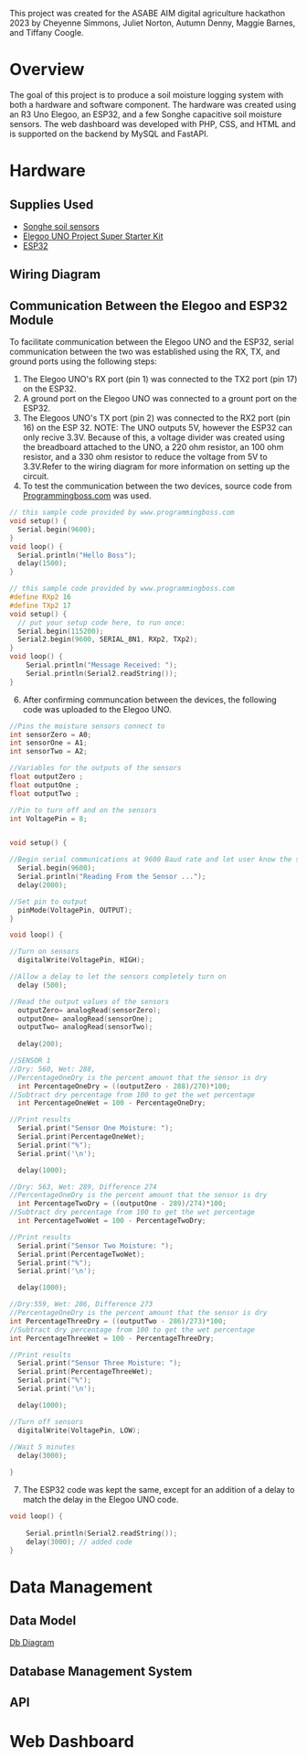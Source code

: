 
This project was created for the ASABE AIM digital agriculture hackathon 2023 by Cheyenne Simmons, Juliet Norton, Autumn Denny, Maggie Barnes, and Tiffany Coogle.

# Overview
The goal of this project is to produce a soil moisture logging system with both a hardware and software component. The hardware was created using an R3 Uno Elegoo, an ESP32, and a few Songhe capacitive soil moisture sensors. The web dashboard was developed with PHP, CSS, and HTML and is supported on the backend by MySQL and FastAPI.

# Hardware
## Supplies Used
- [Songhe soil sensors](https://www.amazon.com/dp/B07SYBSHGX?psc=1&ref=ppx_yo2ov_dt_b_product_details)
- [Elegoo UNO Project Super Starter Kit](https://www.amazon.com/dp/B01D8KOZF4?psc=1&ref=ppx_yo2ov_dt_b_product_details)
- [ESP32](https://www.amazon.com/ESP-WROOM-32-Development-Dual-Mode-Microcontroller-Integrated/dp/B07WCG1PLV)

## Wiring Diagram

## Communication Between the Elegoo and ESP32 Module
To facilitate communication between the Elegoo UNO and the ESP32, serial communication between the two was established using the RX, TX, and ground ports using the following steps:

1. The Elegoo UNO's RX port (pin 1) was connected to the TX2 port (pin 17) on the ESP32.
2. A ground port on the Elegoo UNO was connected to a grount port on the ESP32.
3. The Elegoos UNO's TX port (pin 2) was connected to the RX2 port (pin 16) on the ESP 32. NOTE: The UNO outputs 5V, however the ESP32 can only recive 3.3V. Because of this, a voltage divider was created using the breadboard attached to the UNO, a 220 ohm resistor, an 100 ohm resistor, and a 330 ohm resistor to reduce the voltage from 5V to 3.3V.Refer to the wiring diagram for more information on setting up the circuit.
5. To test the communication between the two devices, source code from [Programmingboss.com](https://www.programmingboss.com/2021/04/esp32-arduino-serial-communication-with-code.html#gsc.tab=0) was used.
```c
// this sample code provided by www.programmingboss.com
void setup() {
  Serial.begin(9600);
}
void loop() {
  Serial.println("Hello Boss");
  delay(1500);
}
```
```c
// this sample code provided by www.programmingboss.com
#define RXp2 16
#define TXp2 17
void setup() {
  // put your setup code here, to run once:
  Serial.begin(115200);
  Serial2.begin(9600, SERIAL_8N1, RXp2, TXp2);
}
void loop() {
    Serial.println("Message Received: ");
    Serial.println(Serial2.readString());
}
```
6. After confirming communcation between the devices, the following code was uploaded to the Elegoo UNO.
```c
//Pins the moisture sensors connect to
int sensorZero = A0;
int sensorOne = A1;
int sensorTwo = A2;

//Variables for the outputs of the sensors
float outputZero ;
float outputOne ;
float outputTwo ;

//Pin to turn off and on the sensors
int VoltagePin = 8;


void setup() {

//Begin serial communications at 9600 Baud rate and let user know the sensor is reading the moisture
  Serial.begin(9600);
  Serial.println("Reading From the Sensor ...");
  delay(2000);

//Set pin to output
  pinMode(VoltagePin, OUTPUT);
}

void loop() {

//Turn on sensors
  digitalWrite(VoltagePin, HIGH);

//Allow a delay to let the sensors completely turn on 
  delay (500);

//Read the output values of the sensors
  outputZero= analogRead(sensorZero);
  outputOne= analogRead(sensorOne);
  outputTwo= analogRead(sensorTwo);
  
  delay(200);

//SENSOR 1
//Dry: 560, Wet: 288, 
//PercentageOneDry is the percent amount that the sensor is dry
  int PercentageOneDry = ((outputZero - 288)/270)*100;
//Subtract dry percentage from 100 to get the wet percentage
  int PercentageOneWet = 100 - PercentageOneDry;

//Print results
  Serial.print("Sensor One Moisture: ");
  Serial.print(PercentageOneWet);
  Serial.print("%");
  Serial.print('\n');

  delay(1000);

//Dry: 563, Wet: 289, Difference 274
//PercentageOneDry is the percent amount that the sensor is dry
  int PercentageTwoDry = ((outputOne - 289)/274)*100;
//Subtract dry percentage from 100 to get the wet percentage
  int PercentageTwoWet = 100 - PercentageTwoDry;

//Print results
  Serial.print("Sensor Two Moisture: ");
  Serial.print(PercentageTwoWet);
  Serial.print("%");
  Serial.print('\n');

  delay(1000);

//Dry:559, Wet: 286, Difference 273
//PercentageOneDry is the percent amount that the sensor is dry
int PercentageThreeDry = ((outputTwo - 286)/273)*100;
//Subtract dry percentage from 100 to get the wet percentage
int PercentageThreeWet = 100 - PercentageThreeDry;

//Print results
  Serial.print("Sensor Three Moisture: ");
  Serial.print(PercentageThreeWet);
  Serial.print("%");
  Serial.print('\n');

  delay(1000);

//Turn off sensors
  digitalWrite(VoltagePin, LOW);
  
//Wait 5 minutes
  delay(3000);

}
```
7. The ESP32 code was kept the same, except for an addition of a delay to match the delay in the Elegoo UNO code.
```c
void loop() {
    
    Serial.println(Serial2.readString());
    delay(3000); // added code
}
```
# Data Management
## Data Model
[Db Diagram](https://dbdiagram.io/d/64aacd0402bd1c4a5ec048b0)
## Database Management System

## API

# Web Dashboard
